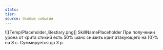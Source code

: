 ```yaml
---
stats: 
tier: 
source: Особые события
---
```

![[Temp/Placeholder_Bestiary.png]]
SkillNamePlaceholder
При получении урона от крита стихий есть 50% шанс снизить крит атакующего на {0}% на 8 с. Суммируется до 3 р.
